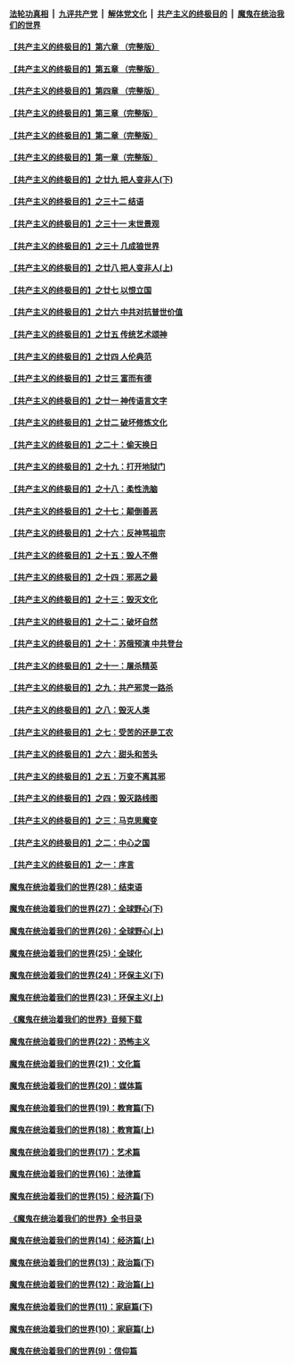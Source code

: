 ####  [法轮功真相](../../../../basic/blob/master/README.md?t=07030202) &nbsp;|&nbsp; [九评共产党](../../../../9ping.md/blob/master/README.md?t=07030202) &nbsp;|&nbsp; [解体党文化](../../../../jtdwh.md/blob/master/README.md?t=07030202)  &nbsp;|&nbsp; [共产主义的终极目的](../../../../gczydzjmd.md/blob/master/README.md?t=07030202) &nbsp;|&nbsp; [魔鬼在统治我们的世界](../../../../mgztzwmdsj.md/blob/master/README.md?t=07030202) 

#### [【共产主义的终极目的】第六章 （完整版）](../pages/nsc422/n11428913.md?t=07030202) 

#### [【共产主义的终极目的】第五章 （完整版）](../pages/nsc422/n11428912.md?t=07030202) 

#### [【共产主义的终极目的】第四章 （完整版）](../pages/nsc422/n11428907.md?t=07030202) 

#### [【共产主义的终极目的】第三章（完整版）](../pages/nsc422/n11428848.md?t=07030202) 

#### [【共产主义的终极目的】第二章（完整版）](../pages/nsc422/n11428831.md?t=07030202) 

#### [【共产主义的终极目的】第一章（完整版）](../pages/nsc422/n11417651.md?t=07030202) 

#### [【共产主义的终极目的】之廿九 把人变非人(下)](../pages/nsc422/n11344140.md?t=07030202) 

#### [【共产主义的终极目的】之三十二 结语](../pages/nsc422/n11360535.md?t=07030202) 

#### [【共产主义的终极目的】之三十一 末世景观](../pages/nsc422/n11351129.md?t=07030202) 

#### [【共产主义的终极目的】之三十 几成狼世界](../pages/nsc422/n11348280.md?t=07030202) 

#### [【共产主义的终极目的】之廿八 把人变非人(上)](../pages/nsc422/n11340492.md?t=07030202) 

#### [【共产主义的终极目的】之廿七 以恨立国](../pages/nsc422/n11336944.md?t=07030202) 

#### [【共产主义的终极目的】之廿六 中共对抗普世价值](../pages/nsc422/n11324785.md?t=07030202) 

#### [【共产主义的终极目的】之廿五 传统艺术颂神](../pages/nsc422/n11296396.md?t=07030202) 

#### [【共产主义的终极目的】之廿四 人伦典范](../pages/nsc422/n11296397.md?t=07030202) 

#### [【共产主义的终极目的】之廿三 富而有德](../pages/nsc422/n11283598.md?t=07030202) 

#### [【共产主义的终极目的】之廿一 神传语言文字](../pages/nsc422/n11263265.md?t=07030202) 

#### [【共产主义的终极目的】之廿二 破坏修炼文化](../pages/nsc422/n11245728.md?t=07030202) 

#### [【共产主义的终极目的】之二十：偷天换日](../pages/nsc422/n11238846.md?t=07030202) 

#### [【共产主义的终极目的】之十九：打开地狱门](../pages/nsc422/n11206376.md?t=07030202) 

#### [【共产主义的终极目的】之十八：柔性洗脑](../pages/nsc422/n11199994.md?t=07030202) 

#### [【共产主义的终极目的】之十七：颠倒善恶](../pages/nsc422/n11179782.md?t=07030202) 

#### [【共产主义的终极目的】之十六：反神骂祖宗](../pages/nsc422/n11166798.md?t=07030202) 

#### [【共产主义的终极目的】之十五：毁人不倦](../pages/nsc422/n11166792.md?t=07030202) 

#### [【共产主义的终极目的】之十四：邪恶之最](../pages/nsc422/n11150249.md?t=07030202) 

#### [【共产主义的终极目的】之十三：毁灭文化](../pages/nsc422/n11135227.md?t=07030202) 

#### [【共产主义的终极目的】之十二：破坏自然](../pages/nsc422/n11135214.md?t=07030202) 

#### [【共产主义的终极目的】之十：苏俄预演 中共登台](../pages/nsc422/n11118424.md?t=07030202) 

#### [【共产主义的终极目的】之十一：屠杀精英](../pages/nsc422/n11118442.md?t=07030202) 

#### [【共产主义的终极目的】之九：共产邪灵一路杀](../pages/nsc422/n11114139.md?t=07030202) 

#### [【共产主义的终极目的】之八：毁灭人类](../pages/nsc422/n11108503.md?t=07030202) 

#### [【共产主义的终极目的】之七：受苦的还是工农](../pages/nsc422/n11101809.md?t=07030202) 

#### [【共产主义的终极目的】之六：甜头和苦头](../pages/nsc422/n11096971.md?t=07030202) 

#### [【共产主义的终极目的】之五：万变不离其邪](../pages/nsc422/n11091285.md?t=07030202) 

#### [【共产主义的终极目的】之四：毁灭路线图](../pages/nsc422/n11086284.md?t=07030202) 

#### [【共产主义的终极目的】之三：马克思魔变](../pages/nsc422/n11061941.md?t=07030202) 

#### [【共产主义的终极目的】之二：中心之国](../pages/nsc422/n11047728.md?t=07030202) 

#### [【共产主义的终极目的】之一：序言](../pages/nsc422/n11086077.md?t=07030202) 

#### [魔鬼在统治着我们的世界(28)：结束语](../pages/nsc422/n10936246.md?t=07030202) 

#### [魔鬼在统治着我们的世界(27)：全球野心(下)](../pages/nsc422/n10928319.md?t=07030202) 

#### [魔鬼在统治着我们的世界(26)：全球野心(上)](../pages/nsc422/n10900318.md?t=07030202) 

#### [魔鬼在统治着我们的世界(25)：全球化](../pages/nsc422/n10788205.md?t=07030202) 

#### [魔鬼在统治着我们的世界(24)：环保主义(下)](../pages/nsc422/n10695307.md?t=07030202) 

#### [魔鬼在统治着我们的世界(23)：环保主义(上)](../pages/nsc422/n10688613.md?t=07030202) 

#### [《魔鬼在统治着我们的世界》音频下载](../pages/nsc422/n10635553.md?t=07030202) 

#### [魔鬼在统治着我们的世界(22)：恐怖主义](../pages/nsc422/n10614727.md?t=07030202) 

#### [魔鬼在统治着我们的世界(21)：文化篇](../pages/nsc422/n10597706.md?t=07030202) 

#### [魔鬼在统治着我们的世界(20)：媒体篇](../pages/nsc422/n10586579.md?t=07030202) 

#### [魔鬼在统治着我们的世界(19)：教育篇(下)](../pages/nsc422/n10564808.md?t=07030202) 

#### [魔鬼在统治着我们的世界(18)：教育篇(上)](../pages/nsc422/n10526970.md?t=07030202) 

#### [魔鬼在统治着我们的世界(17)：艺术篇](../pages/nsc422/n10499093.md?t=07030202) 

#### [魔鬼在统治着我们的世界(16)：法律篇](../pages/nsc422/n10485969.md?t=07030202) 

#### [魔鬼在统治着我们的世界(15)：经济篇(下)](../pages/nsc422/n10469975.md?t=07030202) 

#### [《魔鬼在统治着我们的世界》全书目录](../pages/nsc422/n10464261.md?t=07030202) 

#### [魔鬼在统治着我们的世界(14)：经济篇(上)](../pages/nsc422/n10457370.md?t=07030202) 

#### [魔鬼在统治着我们的世界(13)：政治篇(下)](../pages/nsc422/n10448270.md?t=07030202) 

#### [魔鬼在统治着我们的世界(12)：政治篇(上)](../pages/nsc422/n10444576.md?t=07030202) 

#### [魔鬼在统治着我们的世界(11)：家庭篇(下)](../pages/nsc422/n10440961.md?t=07030202) 

#### [魔鬼在统治着我们的世界(10)：家庭篇(上)](../pages/nsc422/n10435448.md?t=07030202) 

#### [魔鬼在统治着我们的世界(9)：信仰篇](../pages/nsc422/n10432159.md?t=07030202) 

